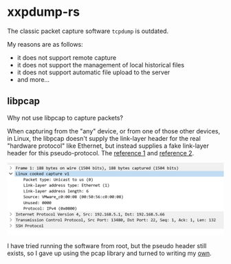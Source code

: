 # xxpdump-rs

The classic packet capture software `tcpdump` is outdated.

My reasons are as follows:

* it does not support remote capture
* it does not support the management of local historical files
* it does not support automatic file upload to the server
* and more...

## libpcap

Why not use libpcap to capture packets?

When capturing from the "any" device, or from one of those other devices, in Linux, the libpcap doesn't supply the link-layer header for the real "hardware protocol" like Ethernet, but instead supplies a fake link-layer header for this pseudo-protocol. The [reference 1](https://wiki.wireshark.org/SLL) and [reference 2](https://stackoverflow.com/questions/51358018/linux-cooked-capture-in-packets).

![libpcap problem](./images/libpcap_problem.png)

I have tried running the software from root, but the pseudo header still exists, so I gave up using the pcap library and turned to writing my [own](https://github.com/rikonaka/pcapture-rs).


